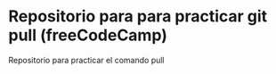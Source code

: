 # Repositorio para para practicar git pull (freeCodeCamp)
Repositorio para practicar el comando pull
